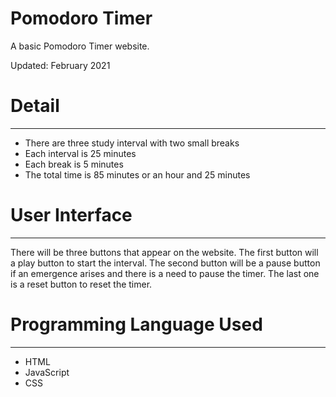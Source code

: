 # Pomodoro Timer

A basic Pomodoro Timer website.

Updated: February 2021

# Detail

---

- There are three study interval with two small breaks
- Each interval is 25 minutes
- Each break is 5 minutes
- The total time is 85 minutes or an hour and 25 minutes

# User Interface

---

There will be three buttons that appear on the website. The first button will a play button to start the interval. The second button will be a pause button if an emergence arises and there is a need to pause the timer. The last one is a reset button to reset the timer.

# Programming Language Used

---

- HTML
- JavaScript
- CSS

